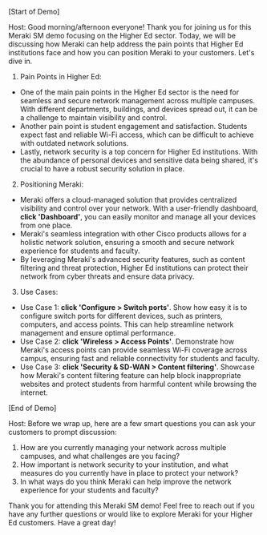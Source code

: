 [Start of Demo]

Host: Good morning/afternoon everyone! Thank you for joining us for this Meraki SM demo focusing on the Higher Ed sector. Today, we will be discussing how Meraki can help address the pain points that Higher Ed institutions face and how you can position Meraki to your customers. Let's dive in.

1. Pain Points in Higher Ed:
- One of the main pain points in the Higher Ed sector is the need for seamless and secure network management across multiple campuses. With different departments, buildings, and devices spread out, it can be a challenge to maintain visibility and control.
- Another pain point is student engagement and satisfaction. Students expect fast and reliable Wi-Fi access, which can be difficult to achieve with outdated network solutions.
- Lastly, network security is a top concern for Higher Ed institutions. With the abundance of personal devices and sensitive data being shared, it's crucial to have a robust security solution in place.

2. Positioning Meraki:
- Meraki offers a cloud-managed solution that provides centralized visibility and control over your network. With a user-friendly dashboard, **click 'Dashboard'**, you can easily monitor and manage all your devices from one place.
- Meraki's seamless integration with other Cisco products allows for a holistic network solution, ensuring a smooth and secure network experience for students and faculty.
- By leveraging Meraki's advanced security features, such as content filtering and threat protection, Higher Ed institutions can protect their network from cyber threats and ensure data privacy.

3. Use Cases:
- Use Case 1: **click 'Configure > Switch ports'**. Show how easy it is to configure switch ports for different devices, such as printers, computers, and access points. This can help streamline network management and ensure optimal performance.
- Use Case 2: **click 'Wireless > Access Points'**. Demonstrate how Meraki's access points can provide seamless Wi-Fi coverage across campus, ensuring fast and reliable connectivity for students and faculty.
- Use Case 3: **click 'Security & SD-WAN > Content filtering'**. Showcase how Meraki's content filtering feature can help block inappropriate websites and protect students from harmful content while browsing the internet.

[End of Demo]

Host: Before we wrap up, here are a few smart questions you can ask your customers to prompt discussion:
1. How are you currently managing your network across multiple campuses, and what challenges are you facing?
2. How important is network security to your institution, and what measures do you currently have in place to protect your network?
3. In what ways do you think Meraki can help improve the network experience for your students and faculty?

Thank you for attending this Meraki SM demo! Feel free to reach out if you have any further questions or would like to explore Meraki for your Higher Ed customers. Have a great day!